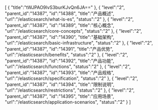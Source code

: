 [
	{
		"title":"tWJPAO9lvS3burKJvQn6JA=="
	},
	{
		"level":"2",
		"parent_id":"14387",
		"id":"14388",
		"title":"产品概述",
		"url":"/elasticsearch/what-is-es",
		"status":"2"
	},
	{
		"level":"2",
		"parent_id":"14387",
		"id":"14389",
		"title":"核心概念",
		"url":"/elasticsearch/core-concepts",
		"status":"2"
	},
	{
		"level":"2",
		"parent_id":"14387",
		"id":"14390",
		"title":"基础架构",
		"url":"/elasticsearch/basic-infrastructure",
		"status":"2"
	},
	{
		"level":"2",
		"parent_id":"14387",
		"id":"14391",
		"title":"产品优势",
		"url":"/elasticsearch/benefits",
		"status":"2"
	},
	{
		"level":"2",
		"parent_id":"14387",
		"id":"14392",
		"title":"产品功能",
		"url":"/elasticsearch/functions",
		"status":"2"
	},
	{
		"level":"2",
		"parent_id":"14387",
		"id":"14393",
		"title":"产品规格",
		"url":"/elasticsearch/specification",
		"status":"2"
	},
	{
		"level":"2",
		"parent_id":"14387",
		"id":"14394",
		"title":"限制说明",
		"url":"/elasticsearch/restrictions",
		"status":"2"
	},
	{
		"level":"2",
		"parent_id":"14387",
		"id":"14395",
		"title":"应用场景",
		"url":"/elasticsearch/application-scenarios",
		"status":"2"
	}
]